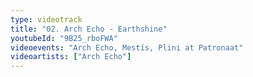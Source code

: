 ```yaml
---
type: videotrack
title: "02. Arch Echo - Earthshine"
youtubeId: "9B25_rboFWA"
videoevents: "Arch Echo, Mestís, Plini at Patronaat"
videoartists: ["Arch Echo"]
---
```

